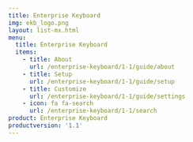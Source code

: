 ```yaml
---
title: Enterprise Keyboard
img: ekb_logo.png
layout: list-mx.html
menu:
  title: Enterprise Keyboard
  items:
    - title: About
      url: /enterprise-keyboard/1-1/guide/about
    - title: Setup
      url: /enterprise-keyboard/1-1/guide/setup
    - title: Customize
      url: /enterprise-keyboard/1-1/guide/settings
    - icon: fa fa-search
      url: /enterprise-keyboard/1-1/search
product: Enterprise Keyboard
productversion: '1.1'
---
```

